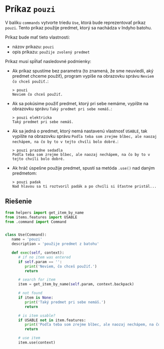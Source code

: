 # Príkaz `pouzi`

V balíku `commands` vytvorte triedu `Use`, ktorá bude reprezentovať príkaz `pouzi`. Tento príkaz použije predmet,
ktorý sa nachádza v Indyho batohu.

Príkaz bude mať tieto vlastnosti:

* názov príkazu: `pouzi`
* opis príkazu: `použije zvolený predmet`

Príkaz musí spĺňať nasledovné podmienky:

* Ak príkaz spustíme bez parametra (to znamená, že sme neuviedli, aký predmet chceme použiť), program vypíše na
  obrazovku správu `Neviem čo chceš použiť.`:

   ```
   > pouzi
   Neviem čo chceš použiť.
   ```

* Ak sa pokúsime použiť predmet, ktorý pri sebe nemáme, vypíšte na obrazovku správu
  `Taký predmet pri sebe nemáš.`:

  ```
  > pouzi elektricka
  Taký predmet pri sebe nemáš.
  ```

* Ak sa jedná o predmet, ktorý nemá nastavenú vlastnosť `USABLE`, tak vypíšte na obrazovku
  správu `Podľa teba som zrejme blbec, ale naozaj nechápem, na čo by to v tejto chvíli bolo dobré.`:

  ```
  > pouzi prazdne sedadla
  Podľa teba som zrejme blbec, ale naozaj nechápem, na čo by to v tejto chvíli bolo dobré.
  ```

* Ak hráč úspešne použije predmet, spustí sa metóda `.use()` nad daným predmetom:

  ```
  > pouzi padak
  Nad hlavou sa ti roztvoril padák a po chvíli si šťastne pristál...
  ```

## Riešenie

```python
from helpers import get_item_by_name
from items.features import USABLE
from .command import Command


class Use(Command):
   name = 'pouzi'
   description = 'použije predmet z batohu'

   def exec(self, context):
      # if no item was entered
      if self.param == '':
         print('Neviem, čo chceš použiť.')
         return

      # search for item
      item = get_item_by_name(self.param, context.backpack)

      # not found
      if item is None:
         print('Taký predmet pri sebe nemáš.')
         return

      # is item usable?
      if USABLE not in item.features:
         print('Podľa teba som zrejme blbec, ale naozaj nechápem, na čo by to v tejto chvíli bolo dobré.')
         return

      # use item
      item.use(context)
```
